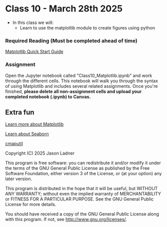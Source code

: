 # Class 10 - March 28th 2025
- In this class we will:
    - Learn to use the matplotlib module to create figures using python

### Required Reading (**Must be completed ahead of time**)
[Matplotlib Quick Start Guide](https://matplotlib.org/stable/users/explain/quick_start.html#quick-start)

### Assignment

Open the Jupyter notebook called "Class10_Matplotlib.ipynb" and work through the different cells. This notebook will walk you through the syntax of using Matplotlib and includes several related assignments. Once you're finished, **please delete all non-assignment cells and upload your completed notebook (.ipynb) to Canvas.**

## Extra fun

[Learn more about Matplotlib](https://matplotlib.org/)

[Learn about Seaborn](https://seaborn.pydata.org/)

[cmaputil](https://github.com/pnnl/cmaputil)

Copyright (C) 2025  Jason Ladner

This program is free software: you can redistribute it and/or modify
it under the terms of the GNU General Public License as published by
the Free Software Foundation, either version 3 of the License, or
(at your option) any later version.

This program is distributed in the hope that it will be useful,
but WITHOUT ANY WARRANTY; without even the implied warranty of
MERCHANTABILITY or FITNESS FOR A PARTICULAR PURPOSE.  See the
GNU General Public License for more details.

You should have received a copy of the GNU General Public License
along with this program.  If not, see <http://www.gnu.org/licenses/>.



